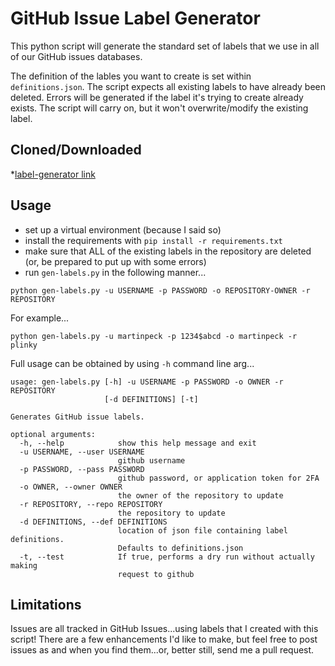 # GitHub Issue Label Generator

This python script will generate the standard set of labels that we use in all of our GitHub issues databases.

The definition of the lables you want to create is set within `definitions.json`. The script expects all existing labels to have already been deleted. Errors will be generated if the label it's trying to create already exists. The script will carry on, but it won't overwrite/modify the existing label.

## Cloned/Downloaded ##

*[label-generator link](https://github.com/martinpeck/gh-issue-label-generator.git)

## Usage ##

- set up a virtual environment (because I said so)
- install the requirements with `pip install -r requirements.txt`
- make sure that ALL of the existing labels in the repository are deleted (or, be prepared to put up with some errors)
- run `gen-labels.py` in the following manner...

```
python gen-labels.py -u USERNAME -p PASSWORD -o REPOSITORY-OWNER -r REPOSITORY
```

For example...

```
python gen-labels.py -u martinpeck -p 1234$abcd -o martinpeck -r plinky

```

Full usage can be obtained by using `-h` command line arg...

```
usage: gen-labels.py [-h] -u USERNAME -p PASSWORD -o OWNER -r REPOSITORY
                     [-d DEFINITIONS] [-t]

Generates GitHub issue labels.

optional arguments:
  -h, --help            show this help message and exit
  -u USERNAME, --user USERNAME
                        github username
  -p PASSWORD, --pass PASSWORD
                        github password, or application token for 2FA
  -o OWNER, --owner OWNER
                        the owner of the repository to update
  -r REPOSITORY, --repo REPOSITORY
                        the repository to update
  -d DEFINITIONS, --def DEFINITIONS
                        location of json file containing label definitions.
                        Defaults to definitions.json
  -t, --test            If true, performs a dry run without actually making
                        request to github
```

## Limitations ##

Issues are all tracked in GitHub Issues...using labels that I created with this script! There are a few enhancements I'd like to make, but feel free to post issues as and when you find them...or, better still, send me a pull request.
